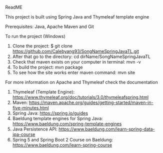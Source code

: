 ReadME

This project is built using Spring Java and Thymeleaf template engine

Prerequisites: Java, Apache Maven and Git


To run the project (Windows)
1. Clone the project: $ git clone https://github.com/Calebyang93/SongNameSpringJavaTL.git
2. After that go to the directory: cd dirName/SongNameSpringJavaTL
3. Check that maven exists on your computer in terminal: mvn -v
3. To build the project: mvn package
4. To see how the site works enter maven command: mvn site

For more information on Apache and Thymeleaf check the documentation
1. Thymeleaf (Template Engine): https://www.thymeleaf.org/doc/tutorials/3.0/thymeleafspring.html
2. Maven: https://maven.apache.org/guides/getting-started/maven-in-five-minutes.html
3. Spring Java: https://spring.io/guides
4. Baeldung template engines for Spring Java: https://www.baeldung.com/spring-template-engines
5. Java Persistence API: https://www.baeldung.com/learn-spring-data-jpa-course 
6. Spring 5 and Spring Boot 2 Course on Baeldung: https://www.baeldung.com/learn-spring-course
